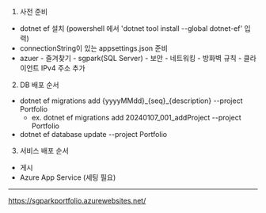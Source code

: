 1. 사전 준비
 - dotnet ef 설치 (powershell 에서 'dotnet tool install --global dotnet-ef' 입력)
 - connectionString이 있는 appsettings.json 준비
 - azuer - 즐겨찾기 - sgpark(SQL Server) - 보안 - 네트워킹 - 방화벽 규칙 - 클라이언트 IPv4 주소 추가


2. DB 배포 순서
 - dotnet ef migrations add {yyyyMMdd}\_{seq}\_{description} --project Portfolio
   - ex. dotnet ef migrations add 20240107_001_addProject --project Portfolio
 - dotnet ef database update --project Portfolio


3. 서비스 배포 순서
 - 게시
 - Azure App Service (세팅 필요)

------------------------------

https://sgparkportfolio.azurewebsites.net/
